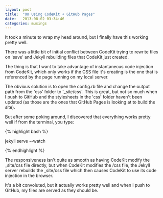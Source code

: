 ```yaml
---
layout: post
title:  "On Using CodeKit + GitHub Pages"
date:   2013-08-02 03:34:46
categories: musings
---
```


It took a minute to wrap my head around, but I finally have this working pretty well.

There was a little bit of initial conflict between CodeKit trying to rewrite files on 'save' and Jekyll rebuilding files that CodeKit just created.

The thing is that I want to take advantage of instantaneous code injection from CodeKit, which only works if the CSS file it's creating is the one that is referenced by the page running on my local server.

The obvious solution is to open the config.rb file and change the output path from the 'css' folder to '_site/css'. This is great, but not so much when I push to GitHub and the stylesheets in the 'css' folder haven't been updated (as those are the ones that GitHub Pages is looking at to build the site).

But after some poking around, I discovered that everything works pretty well if from the terminal, you type:

{% highlight bash %}

jekyll serve --watch

{% endhighlight %}

The responsiveness isn't quite as smooth as having CodeKit modify the _site/css file directly, but when CodeKit modifies the /css file, the Jekyll server rebuilds the _site/css file which then causes CodeKit to use its code injection in the browser.

It's a bit convoluted, but it actually works pretty well and when I push to GitHub, my files are served as they should be.


